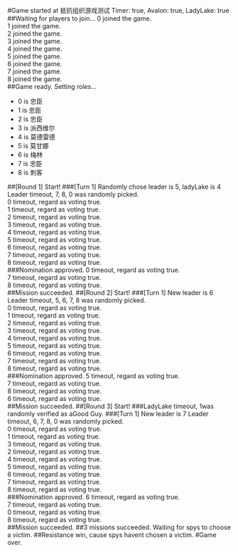 #Game started at 抵抗组织游戏测试
Timer: true, Avalon: true, LadyLake: true
##Waiting for players to join...
0 joined the game.  
1 joined the game.  
2 joined the game.  
3 joined the game.  
4 joined the game.  
5 joined the game.  
6 joined the game.  
7 joined the game.  
8 joined the game.  
##Game ready. Setting roles...
+ 0 is 忠臣
+ 1 is 忠臣
+ 2 is 忠臣
+ 3 is 派西维尔
+ 4 is 莫德雷德
+ 5 is 莫甘娜
+ 6 is 梅林
+ 7 is 忠臣
+ 8 is 刺客


##[Round 1] Start!
###[Turn 1] Randomly chose leader is 5, ladyLake is 4
Leader timeout, 7, 8, 0 was randomly picked.  
0 timeout, regard as voting true.  
1 timeout, regard as voting true.  
2 timeout, regard as voting true.  
3 timeout, regard as voting true.  
4 timeout, regard as voting true.  
5 timeout, regard as voting true.  
6 timeout, regard as voting true.  
7 timeout, regard as voting true.  
8 timeout, regard as voting true.  
###Nomination approved.
0 timeout, regard as voting true.  
7 timeout, regard as voting true.  
8 timeout, regard as voting true.  
##Mission succeeded.
##[Round 2] Start!
###[Turn 1] New leader is 6
Leader timeout, 5, 6, 7, 8 was randomly picked.  
0 timeout, regard as voting true.  
1 timeout, regard as voting true.  
2 timeout, regard as voting true.  
3 timeout, regard as voting true.  
4 timeout, regard as voting true.  
5 timeout, regard as voting true.  
6 timeout, regard as voting true.  
7 timeout, regard as voting true.  
8 timeout, regard as voting true.  
###Nomination approved.
5 timeout, regard as voting true.  
7 timeout, regard as voting true.  
8 timeout, regard as voting true.  
6 timeout, regard as voting true.  
##Mission succeeded.
##[Round 3] Start!
###LadyLake timeout, 1was randomly verified as aGood Guy.
###[Turn 1] New leader is 7
Leader timeout, 6, 7, 8, 0 was randomly picked.  
0 timeout, regard as voting true.  
1 timeout, regard as voting true.  
3 timeout, regard as voting true.  
2 timeout, regard as voting true.  
4 timeout, regard as voting true.  
5 timeout, regard as voting true.  
6 timeout, regard as voting true.  
7 timeout, regard as voting true.  
8 timeout, regard as voting true.  
###Nomination approved.
6 timeout, regard as voting true.  
7 timeout, regard as voting true.  
0 timeout, regard as voting true.  
8 timeout, regard as voting true.  
##Mission succeeded.
##3 missions succeeded. Waiting for spys to choose a victim.
##Resistance win, cause spys havent chosen a victim.
#Game over.